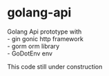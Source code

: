 # golang-api
Golang Api prototype with<br/>
    - gin gonic http framework<br/>
    - gorm orm library<br/>
    - GoDotEnv env<br/>
    
This code still under construction
